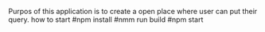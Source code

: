Purpos of this application is to create a open place where user can put their query.
how to start
#npm install
#nmm run build
#npm start
